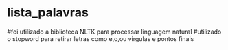 # lista_palavras

#foi utilizado a biblioteca NLTK para processar linguagem natural
#utilizado o stopword para retirar letras como e,o,ou virgulas e pontos finais 

